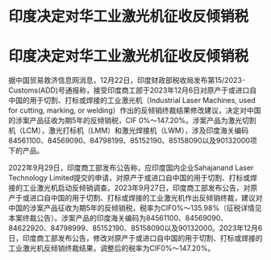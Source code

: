 # 印度决定对华工业激光机征收反倾销税

# 印度决定对华工业激光机征收反倾销税

据中国贸易救济信息网消息，12月22日，印度财政部税收局发布第15/2023-Customs(ADD)号通报称，接受印度商工部于2023年12月6日对原产于或进口自中国的用于切割、打标或焊接的工业激光机（Industrial
Laser Machines, used for cutting, marking, or
welding）作出的反倾销终裁结果修改建议，决定对中国的涉案产品征收为期5年的反倾销税，CIF
0%～147.20%。涉案产品为激光切割机（LCM），激光打标机（LMM）和激光焊接机（LWM），涉及印度海关编码84561100、84569090、84798199、85152190、85158090以及90132000项下的产品。

2022年9月29日，印度商工部发布公告称，应印度国内企业Sahajanand Laser Technology
Limited提交的申请，对原产于或进口自中国的用于切割、打标或焊接的工业激光机启动反倾销调查。2023年9月27日，印度商工部发布公告，对原产于或进口自中国的用于切割、打标或焊接的工业激光机作出反倾销终裁，建议对中国的涉案产品征收为期5年的反倾销税，税率为CIF0%～135.98%（征税详情见本案终裁公告）。涉案产品的印度海关编码为84561100、84569090、84622920、84798999、85152190、85158090以及90132000。2023年12月6日，印度商工部发布公告，修改对原产于或进口自中国的用于切割、打标或焊接的工业激光机反倾销终裁结果，调整后的税率为CIF0%～147.20%。

